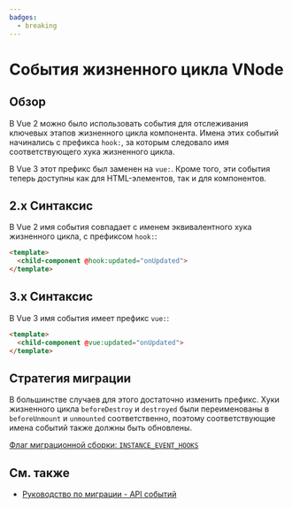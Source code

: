 ```yaml
---
badges:
  - breaking
---
```


# События жизненного цикла VNode <MigrationBadges :badges="$frontmatter.badges" />

## Обзор

В Vue 2 можно было использовать события для отслеживания ключевых этапов жизненного цикла компонента. Имена этих событий начинались с префикса `hook:`, за которым следовало имя соответствующего хука жизненного цикла.

В Vue 3 этот префикс был заменен на `vue:`. Кроме того, эти события теперь доступны как для HTML-элементов, так и для компонентов.

## 2.x Синтаксис

В Vue 2 имя события совпадает с именем эквивалентного хука жизненного цикла, с префиксом `hook:`:

```html
<template>
  <child-component @hook:updated="onUpdated">
</template>
```

## 3.x Синтаксис

В Vue 3 имя события имеет префикс `vue:`:

```html
<template>
  <child-component @vue:updated="onUpdated">
</template>
```

## Стратегия миграции

В большинстве случаев для этого достаточно изменить префикс. Хуки жизненного цикла `beforeDestroy` и `destroyed` были переименованы в `beforeUnmount` и `unmounted` соответственно, поэтому соответствующие имена событий также должны быть обновлены.

[Флаг миграционной сборки: `INSTANCE_EVENT_HOOKS`](../migration-build.html#compat-configuration)

## См. также

- [Руководство по миграции - API событий](./events-api.html)
